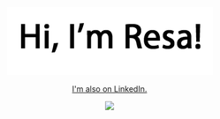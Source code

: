 
<p align="center">
  <img src="https://raw.githubusercontent.com/ResaBrockman/ResaBrockman/main/Hi%20I'm%20Resa.png">
</p>
 
<p align="center">
 <a href="https://www.linkedin.com/in/resabrockman/">I'm also on LinkedIn.</a>
</p>
 
<p align="center">
  <img src="https://media.giphy.com/media/VeBeB9rR524RW/giphy.gif"/>
</p>



<!---
ResaBrockman/ResaBrockman is a ✨ special ✨ repository because its `README.md` (this file) appears on your GitHub profile.
You can click the Preview link to take a look at your changes.
--->
